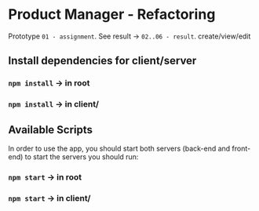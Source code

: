 # Product Manager - Refactoring
Prototype `01 - assignment`.
See result -> `02..06 - result`. create/view/edit

## Install dependencies for client/server
### `npm install` -> in root
### `npm install` -> in client/

## Available Scripts
In  order to use the app, you should start both servers (back-end and front-end)
to start the servers you should run:
### `npm start` -> in root
### `npm start` -> in client/

